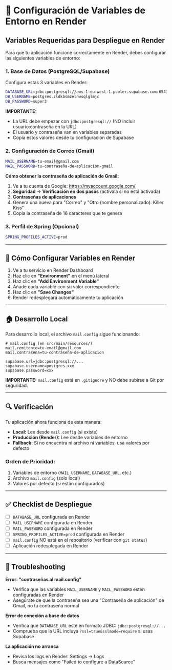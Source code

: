 # 🚀 Configuración de Variables de Entorno en Render

## Variables Requeridas para Despliegue en Render

Para que tu aplicación funcione correctamente en Render, debes configurar las siguientes variables de entorno:

### 1. Base de Datos (PostgreSQL/Supabase)

Configura estas 3 variables en Render:

```bash
DATABASE_URL=jdbc:postgresql://aws-1-eu-west-1.pooler.supabase.com:6543/postgres?ssl=true&sslmode=require
DB_USERNAME=postgres.zldkbsmzelnwsqlglmjc
DB_PASSWORD=super3
```

**IMPORTANTE:**
- La URL debe empezar con `jdbc:postgresql://` (NO incluir usuario:contraseña en la URL)
- El usuario y contraseña van en variables separadas
- Copia estos valores desde tu configuración de Supabase

### 2. Configuración de Correo (Gmail)

```bash
MAIL_USERNAME=tu-email@gmail.com
MAIL_PASSWORD=tu-contraseña-de-aplicacion-gmail
```

**Cómo obtener la contraseña de aplicación de Gmail:**
1. Ve a tu cuenta de Google: https://myaccount.google.com/
2. **Seguridad** → **Verificación en dos pasos** (actívala si no está activada)
3. **Contraseñas de aplicaciones**
4. Genera una nueva para "Correo" y "Otro (nombre personalizado): Killer Kiss"
5. Copia la contraseña de 16 caracteres que te genera

### 3. Perfil de Spring (Opcional)

```bash
SPRING_PROFILES_ACTIVE=prod
```

---

## 📝 Cómo Configurar Variables en Render

1. Ve a tu servicio en Render Dashboard
2. Haz clic en **"Environment"** en el menú lateral
3. Haz clic en **"Add Environment Variable"**
4. Añade cada variable con su valor correspondiente
5. Haz clic en **"Save Changes"**
6. Render redesplegará automáticamente tu aplicación

---

## 🏠 Desarrollo Local

Para desarrollo local, el archivo `mail.config` sigue funcionando:

```properties
# mail.config (en src/main/resources/)
mail.remitente=tu-email@gmail.com
mail.contrasena=tu-contraseña-de-aplicacion

supabase.url=jdbc:postgresql://...
supabase.username=postgres.xxx
supabase.password=xxx
```

**IMPORTANTE:** `mail.config` está en `.gitignore` y NO debe subirse a Git por seguridad.

---

## 🔍 Verificación

Tu aplicación ahora funciona de esta manera:

- **Local:** Lee desde `mail.config` (si existe)
- **Producción (Render):** Lee desde variables de entorno
- **Fallback:** Si no encuentra ni archivo ni variables, usa valores por defecto

### Orden de Prioridad:

1. Variables de entorno (`MAIL_USERNAME`, `DATABASE_URL`, etc.)
2. Archivo `mail.config` (solo local)
3. Valores por defecto (si están configurados)

---

## ✅ Checklist de Despliegue

- [ ] `DATABASE_URL` configurada en Render
- [ ] `MAIL_USERNAME` configurada en Render
- [ ] `MAIL_PASSWORD` configurada en Render
- [ ] `SPRING_PROFILES_ACTIVE=prod` configurada en Render
- [ ] `mail.config` NO está en el repositorio (verificar con `git status`)
- [ ] Aplicación redesplegada en Render

---

## 🐛 Troubleshooting

**Error: "contraseñas al mail.config"**
- Verifica que las variables `MAIL_USERNAME` y `MAIL_PASSWORD` estén configuradas en Render
- Asegúrate de que la contraseña sea una "Contraseña de aplicación" de Gmail, no tu contraseña normal

**Error de conexión a base de datos**
- Verifica que `DATABASE_URL` esté en formato JDBC: `jdbc:postgresql://...`
- Comprueba que la URL incluya `?ssl=true&sslmode=require` si usas Supabase

**La aplicación no arranca**
- Revisa los logs en Render: Settings → Logs
- Busca mensajes como "Failed to configure a DataSource"
